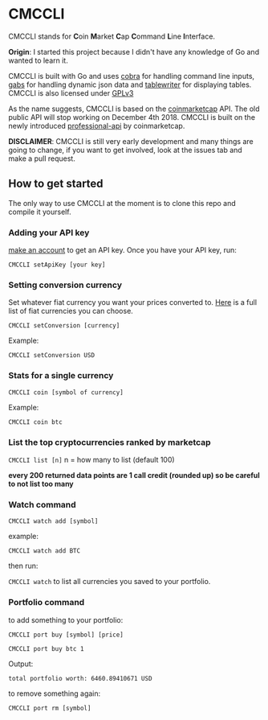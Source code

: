 # CMCCLI
CMCCLI stands for **C**oin **M**arket **C**ap **C**ommand **L**ine **I**nterface.

**Origin**: I started this project because I didn't have any knowledge of Go and wanted to learn it.

CMCCLI is built with Go and uses [cobra](https://github.com/spf13/cobra) for handling command line inputs, [gabs](https://github.com/Jeffail/gabs) for handling dynamic json data and [tablewriter](https://github.com/olekukonko/tablewriter) for displaying tables. CMCCLI is also licensed under [GPLv3](/LICENSE.md)

As the name suggests, CMCCLI is based on the [coinmarketcap](https://coinmarketcap.com) API.
The old public API will stop working on December 4th 2018. CMCCLI is built on the newly introduced [professional-api](https://pro.coinmarketcap.com) by coinmarketcap.

**DISCLAIMER**: CMCCLI is still very early development and many things are going to change, if you want to get involved, look at the issues tab and make a pull request.

## How to get started

The only way to use CMCCLI at the moment is to clone this repo and compile it yourself.

### Adding your API key
[make an account](https://pro.coinmarketcap.com) to get an API key.
Once you have your API key, run: 

`CMCCLI setApiKey [your key]`

### Setting conversion currency

Set whatever fiat currency you want your prices converted to. [Here](https://pro.coinmarketcap.com/api/v1#section/Standards-and-Conventions) is a full list of fiat currencies you can choose.

`CMCCLI setConversion [currency]`

Example:

`CMCCLI setConversion USD`

### Stats for a single currency

`CMCCLI coin [symbol of currency]`

Example:

`CMCCLI coin btc`

### List the top cryptocurrencies ranked by marketcap

`CMCCLI list [n]` n = how many to list (default 100)

**every 200 returned data points are 1 call credit (rounded up) so be careful to not list too many**

### Watch command

`CMCCLI watch add [symbol]`

example:

`CMCCLI watch add BTC`

then run:

`CMCCLI watch` to list all currencies you saved to your portfolio.

### Portfolio command

to add something to your portfolio:

`CMCCLI port buy [symbol] [price]`

`CMCCLI port buy btc 1`

Output:

`total portfolio worth: 6460.89410671 USD` 

to remove something again:

`CMCCLI port rm [symbol]`